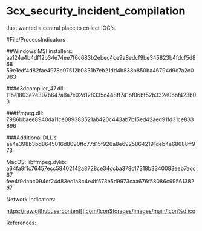 # 3cx_security_incident_compilation
Just wanted a central place to collect IOC's.


#File/ProcessIndicators

##Windows MSI installers:
aa124a4b4df12b34e74ee7f6c683b2ebec4ce9a8edcf9be345823b4fdcf5d868
59e1edf4d82fae4978e97512b0331b7eb21dd4b838b850ba46794d9c7a2c0983

###d3dcompiler_47.dll:
11be1803e2e307b647a8a7e02d128335c448ff741bf06bf52b332e0bbf423b03

###ffmpeg.dll:
7986bbaee8940da11ce089383521ab420c443ab7b15ed42aed91fd31ce833896

###Additional DLL's
aa4e398b3bd8645016d8090ffc77d15f926a8e69258642191deb4e68688ff973


MacOS:
libffmpeg.dylib:
a64fa9f1c76457ecc58402142a8728ce34ccba378c17318b3340083eeb7acc67 
fee4f9dabc094df24d83ec1a8c4e4ff573e5d9973caa676f58086c99561382d7


Network Indicators:

https://raw.githubusercontent[].com/IconStorages/images/main/icon%d.ico



References:

